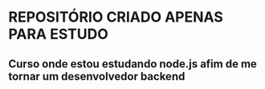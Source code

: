 <h1>REPOSITÓRIO CRIADO APENAS PARA ESTUDO</h1>
<h2>Curso onde estou estudando node.js afim de me tornar um desenvolvedor backend </h2>
